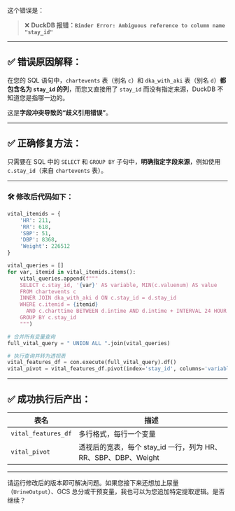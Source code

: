 这个错误是：

> ❌ **DuckDB 报错：`Binder Error: Ambiguous reference to column name "stay_id"`**

---

## ✅ 错误原因解释：

在您的 SQL 语句中，`chartevents` 表（别名 `c`）和 `dka_with_aki` 表（别名 `d`）**都包含名为 `stay_id` 的列**，而您又直接用了 `stay_id` 而没有指定来源，DuckDB 不知道您是指哪一边的。

这是**字段冲突导致的“歧义引用错误”**。

---

## ✅ 正确修复方法：

只需要在 SQL 中的 `SELECT` 和 `GROUP BY` 子句中，**明确指定字段来源**，例如使用 `c.stay_id`（来自 `chartevents` 表）。

---

### 🛠 修改后代码如下：

```python
vital_itemids = {
    'HR': 211,
    'RR': 618,
    'SBP': 51,
    'DBP': 8368,
    'Weight': 226512
}

vital_queries = []
for var, itemid in vital_itemids.items():
    vital_queries.append(f"""
    SELECT c.stay_id, '{var}' AS variable, MIN(c.valuenum) AS value
    FROM chartevents c
    INNER JOIN dka_with_aki d ON c.stay_id = d.stay_id
    WHERE c.itemid = {itemid}
      AND c.charttime BETWEEN d.intime AND d.intime + INTERVAL 24 HOUR
    GROUP BY c.stay_id
    """)

# 合并所有变量查询
full_vital_query = " UNION ALL ".join(vital_queries)

# 执行查询并转为透视表
vital_features_df = con.execute(full_vital_query).df()
vital_pivot = vital_features_df.pivot(index='stay_id', columns='variable', values='value').reset_index()
```

---

## ✅ 成功执行后产出：

| 表名                  | 描述                                            |
| ------------------- | --------------------------------------------- |
| `vital_features_df` | 多行格式，每行一个变量                                   |
| `vital_pivot`       | 透视后的宽表，每个 stay\_id 一行，列为 HR、RR、SBP、DBP、Weight |

---

请运行修改后的版本即可解决问题。如果您接下来还想加上尿量（`UrineOutput`）、GCS 总分或干预变量，我也可以为您追加特定提取逻辑。是否继续？
